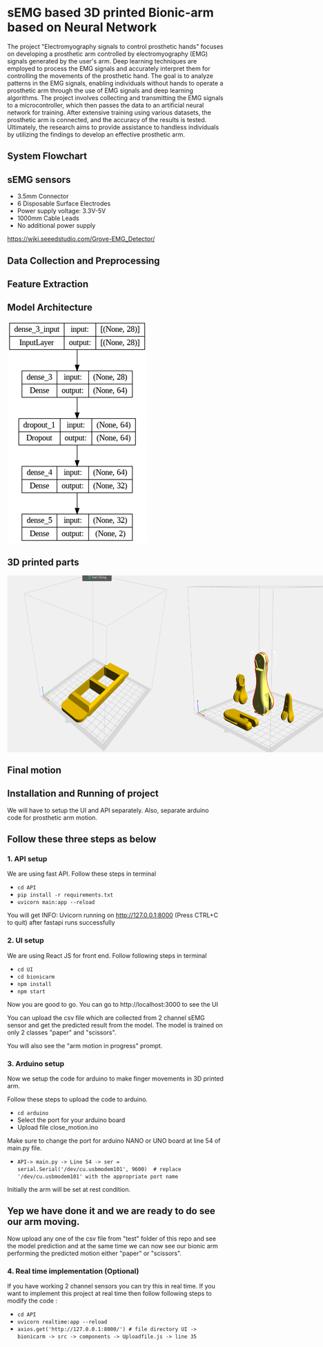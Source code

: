 # sEMG based 3D printed Bionic-arm based on Neural Network

The project "Electromyography signals to control prosthetic hands" focuses on developing a prosthetic arm controlled by electromyography (EMG) signals generated by the user's arm. Deep learning techniques are employed to process the EMG signals and accurately interpret them for controlling the movements of the prosthetic hand. The goal is to analyze patterns in the EMG signals, enabling individuals without hands to operate a prosthetic arm through the use of EMG signals and deep learning algorithms. The project involves collecting and transmitting the EMG signals to a microcontroller, which then passes the data to an artificial neural network for training. After extensive training using various datasets, the prosthetic arm is connected, and the accuracy of the results is tested. Ultimately, the research aims to provide assistance to handless individuals by utilizing the findings to develop an effective prosthetic arm.

## System Flowchart
<local link to image file>
  
## sEMG sensors 
  
- 3.5mm Connector
- 6 Disposable Surface Electrodes
- Power supply voltage: 3.3V-5V
- 1000mm Cable Leads
- No additional power supply
  
https://wiki.seeedstudio.com/Grove-EMG_Detector/
  
 ## Data Collection and Preprocessing
  
 ## Feature Extraction 
  
## Model Architecture

![Model Architecture](images/model_architecture.png)

  
## 3D printed parts
<div style="display: flex; justify-content: space-between;">
  <img src="images/hand_model1.png" alt="3D design 1" width="400" />
  <img src="images/hand_model2.png" alt="3D design 2" width="400" />
  <img src="images/hand_model3.png" alt="3D design 3" width="400" />
  <img src="images/hand_model4.png" alt="3D design 4" width="400" />
</div>


    
## Final motion
  <local link to video file>
    
 
    
 
  
 

## Installation and Running of project
We will have to setup the UI and API separately. Also, separate arduino code for prosthetic arm motion. 
    
## Follow these three steps as below

### 1. API setup

We are using fast API. Follow these steps in terminal

- `cd API`<br>
- `pip install -r requirements.txt`<br>
- `uvicorn main:app --reload`<br>

You will get INFO:     Uvicorn running on http://127.0.0.1:8000 (Press CTRL+C to quit) after fastapi runs successfully

### 2. UI setup

We are using React JS for front end. Follow following steps in terminal

- `cd UI`<br>
- `cd bionicarm`<br>
- `npm install`<br>
- `npm start`<br>

Now you are good to go. You can go to http://localhost:3000 to see the UI

You can upload the csv file which are collected from 2 channel sEMG sensor and get the predicted result from the model. 
The model is trained on only 2 classes "paper" and "scissors". 

You will also see the "arm motion in progress" prompt. 

### 3. Arduino setup

Now we setup the code for arduino to make finger movements in 3D printed arm. 

Follow these steps to upload the code to arduino. 

- `cd arduino`<br>
- Select the port for your arduino board
- Upload file close_motion.ino

Make sure to change the port for arduino NANO or UNO board at line 54 of main.py file.
    
- `API-> main.py -> Line 54 -> ser = serial.Serial('/dev/cu.usbmodem101', 9600)  # replace '/dev/cu.usbmodem101' with the appropriate port name`

Initially the arm will be set at rest condition.

## Yep we have done it and we are ready to do see our arm moving. 

Now upload any one of the csv file from "test" folder of this repo and see the model prediction and at the same time we can now see our 
bionic arm performing the predicted motion either "paper" or "scissors".

### 4. Real time implementation (Optional)

If you have working 2 channel sensors you can try this in real time. 
If you want to implement this project at real time then follow following steps to modify the code :

- `cd API`<br>
- `uvicorn realtime:app --reload`<br>
- `axios.get('http://127.0.0.1:8000/') # file directory UI -> bionicarm -> src -> components -> Uploadfile.js -> line 35`<br>






